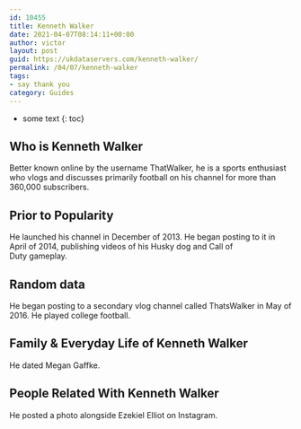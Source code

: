 ```yaml
---
id: 10455
title: Kenneth Walker
date: 2021-04-07T08:14:11+00:00
author: victor
layout: post
guid: https://ukdataservers.com/kenneth-walker/
permalink: /04/07/kenneth-walker
tags:
- say thank you
category: Guides
---
```


* some text
{: toc}


## Who is Kenneth Walker



Better known online by the username ThatWalker, he is a sports enthusiast who vlogs and discusses primarily football on his channel for more than 360,000 subscribers. 

                
                
                
## Prior to Popularity



He launched his channel in December of 2013. He began posting to it in April of 2014, publishing videos of his Husky dog and Call of Duty gameplay. 

                
                
                
## Random data



He began posting to a secondary vlog channel called ThatsWalker in May of 2016. He played college football. 

                
                
                
## Family & Everyday Life of Kenneth Walker



He dated Megan Gaffke. 

                
                
                
## People Related With Kenneth Walker



He posted a photo alongside Ezekiel Elliot on Instagram. 

                
              
            
          
          
          